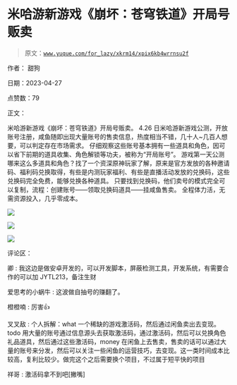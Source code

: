 # 米哈游新游戏《崩坏：苍穹铁道》开局号贩卖

> 原文：[`www.yuque.com/for_lazy/xkrm14/xpix6kb4wrrnsu2f`](https://www.yuque.com/for_lazy/xkrm14/xpix6kb4wrrnsu2f)

作者： 甜狗

日期：2023-04-27

点赞数：79

正文：

米哈游新游戏《崩坏：苍穹铁道》开局号贩卖。 4.26 日米哈游新游戏公测，开放账号注册，咸鱼随即出现大量账号的售卖信息，热度相当不错，几十人~几百人想要，可以判定存在市场需求。 仔细观察这些账号基本拥有一些道具和角色，因可以省下前期的道具收集、角色解锁等功夫，被称为“开局账号”。 游戏第一天公测哪来这么多道具和角色？找了一个资深原神玩家了解，原来是官方发放的各种邀请码、福利码兑换取得，有些是内测玩家福利、有些是直播活动发放的兑换码，这些兑换码完全免费，能够兑换各种道具。 只要找到兑换码，他们卖号的模式完全可以复制，流程：创建账号——领取兑换码道具——挂咸鱼售卖。 全程体力活，无需资源投入，几乎零成本。

![](img/c1e21c6944388595b541a9edf2d3f434.png)

![](img/51806f1419d9b5cb664e77f252c42749.png)

![](img/b1ebf48ef5166521100ef9d7b63b7398.png)

评论区：

卿 : 我这边是做安卓开发的，可以开发脚本，屏蔽检测工具，开发系统，有需要合作的可以加 JYTL213，备注生财

爱思考的小蜗牛 : 这波做自抽号的赚翻了。

橙橙喃 : 厉害👍

叉叉敌 : 个人拆解：what 一个稀缺的游戏激活码，然后通过闲鱼卖出去变现。todo 用大量的账号通过信息源头去获取激活码，通过激活码，然后可以兑换角色礼品道具，然后通过这些激活码，money 在闲鱼上去售卖，售卖的话可以通过大量的账号来分发，然后可以关注一些闲鱼的运营技巧，去变现。这一类时间成本比较高，复利比较少。做完这个之后需要换个项目，不过属于短平快的项目

祥哥 : 激活码拿不到吧[撇嘴]



